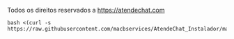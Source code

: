 Todos os direitos reservados a https://atendechat.com
```
bash <(curl -s https://raw.githubusercontent.com/macbservices/AtendeChat_Instalador/main/install_instancia)
